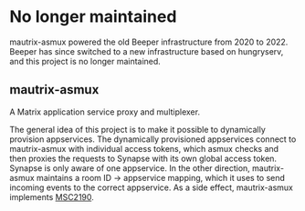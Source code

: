 # No longer maintained
mautrix-asmux powered the old Beeper infrastructure from 2020 to 2022. Beeper has since switched
to a new infrastructure based on hungryserv, and this project is no longer maintained.

## mautrix-asmux
A Matrix application service proxy and multiplexer.

The general idea of this project is to make it possible to dynamically provision appservices. The
dynamically provisioned appservices connect to mautrix-asmux with individual access tokens, which
asmux checks and then proxies the requests to Synapse with its own global access token. Synapse is
only aware of one appservice. In the other direction, mautrix-asmux maintains a room ID ->
appservice mapping, which it uses to send incoming events to the correct appservice. As a side
effect, mautrix-asmux implements [MSC2190](https://github.com/matrix-org/matrix-doc/pull/2190).

